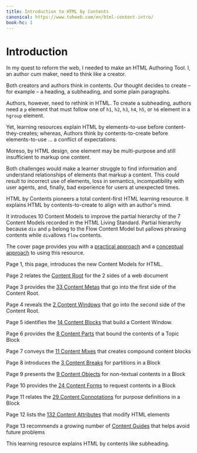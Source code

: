 ```yaml
---
title: Introduction to HTML by Contents
canonical: https://www.toheeb.com/en/html-content-intro/
book-hc: 1
---
```


# Introduction

In my quest to reform the web, I needed to make an HTML Authoring Tool. I, an author cum maker, need to think like a creator.

Both creators and authors think in contents. Our thought decides to create – for example – a heading, a subheading, and some plain paragraphs.

Authors, however, need to rethink in HTML. To create a subheading, authors need a `p` element that must follow one of `h1`, `h2`, `h3`, `h4`, `h5`, or `h6` element in a `hgroup` element.

Yet, learning resources explain HTML by elements-to-use before content-they-creates; whereas, Authors think by contents-to-create before elements-to-use ... a conflict of expectations.

Moreso, by HTML design, one element may be multi-purpose and still insufficient to markup one content. 

Both challenges would make a learner struggle to find information and understand relationships of elements that markup a content. This could result to incorrect use of elements, loss in semantics, incompatibility with user agents, and, finally, bad experience for users at unexpected times.

HTML by Contents pioneers a total content-first HTML learning resource. It explains HTML by contents-to-create to align with an author's mind.

It introduces 10 Content Models to improve the partial hierarchy of the 7 Content Models recorded in the HTML Living Standard. Partial hierarchy because `div` and `p` belong to the Flow Content Model but `p`allows phrasing contents while `div`allows `flow` contents.

The cover page provides you with a [practical approach](/en/html-by-contents#steps) and a [conceptual approach](/en/html-by-contents#toc) to using this resource.

Page 1, this page, introduces the new Content Models for HTML. 

Page 2 relates the [Content Root](/en/html-content-root) for the 2 sides of a web document

Page 3 provides the [33 Content Metas](/en/html-content-metas) that go into the first side of the Content Root.

Page 4 reveals the [2 Content Windows](/en/html-content-windows) that go into the second side of the Content Root.

Page 5 identifies the [14 Content Blocks](/en/html-content-blocks) that build a Content Window. 

Page 6 provides the [8 Content Parts](/en/html-content-parts) that bound the contents of a Topic Block

Page 7 conveys the [11 Content Mixes](/en/html-content-mixes) that creates compound content blocks

Page 8 introduces the [3 Content Breaks](/en/html-content-breaks) for partitions in a Block

Page 9 presents the [9 Content Objects](/en/html-content-objects) for non-textual contents in a Block

Page 10 provides the [24 Content Forms](/en/html-content-forms) to request contents in a Block

Page 11 relates the [29 Content Connotations](/en/html-content-connotations) for purpose definitions in a Block

Page 12 lists the [132 Content Attributes](/en/html-content-attributes) that modify HTML elements

Page 13 recommends a growing number of [Content Guides](/en/html-content-guides) that helps avoid future problems







This learning resource explains HTML by contents like subheading. 